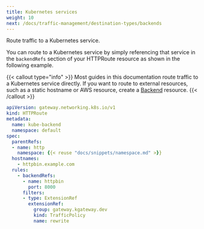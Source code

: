 ```yaml
---
title: Kubernetes services
weight: 10
next: /docs/traffic-management/destination-types/backends
---
```


Route traffic to a Kubernetes service.

You can route to a Kubernetes service by simply referencing that service in the `backendRefs` section of your HTTPRoute resource as shown in the following example.

{{< callout type="info" >}}
Most guides in this documentation route traffic to a Kubernetes service directly. If you want to route to external resources, such as a static hostname or AWS resource, create a [Backend](/docs/traffic-management/destination-types/backends/) resource. 
{{< /callout >}}

```yaml {linenos=table,hl_lines=[13,14,15],linenostart=1,filename="k8s-service-httproute.yaml"}
apiVersion: gateway.networking.k8s.io/v1
kind: HTTPRoute
metadata:
  name: kube-backend
  namespace: default
spec:
  parentRefs:
  - name: http
    namespace: {{< reuse "docs/snippets/namespace.md" >}}
  hostnames:
    - httpbin.example.com
  rules:
    - backendRefs:
      - name: httpbin
        port: 8000
      filters:
      - type: ExtensionRef
        extensionRef:
          group: gateway.kgateway.dev
          kind: TrafficPolicy
          name: rewrite
```
